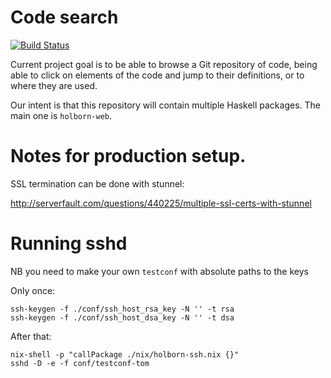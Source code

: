 # Code search

[![Build Status](https://travis-ci.org/jml/holborn.svg?branch=master)](https://travis-ci.org/jml/holborn)

Current project goal is to be able to browse a Git repository of code, being
able to click on elements of the code and jump to their definitions, or to
where they are used.

Our intent is that this repository will contain multiple Haskell packages. The
main one is `holborn-web`.


# Notes for production setup.

SSL termination can be done with stunnel:

http://serverfault.com/questions/440225/multiple-ssl-certs-with-stunnel


# Running sshd

NB you need to make your own `testconf` with absolute paths to the keys

Only once:

```
ssh-keygen -f ./conf/ssh_host_rsa_key -N '' -t rsa
ssh-keygen -f ./conf/ssh_host_dsa_key -N '' -t dsa
```

After that:

```
nix-shell -p "callPackage ./nix/holborn-ssh.nix {}"
sshd -D -e -f conf/testconf-tom
```
